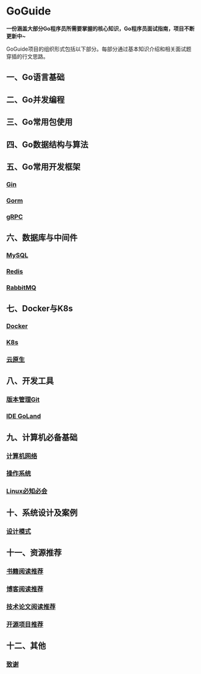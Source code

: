 # GoGuide

**一份涵盖大部分Go程序员所需要掌握的核心知识，Go程序员面试指南，项目不断更新中~**

GoGuide项目的组织形式包括以下部分。每部分通过基本知识介绍和相关面试题穿插的行文思路。

## 一、Go语言基础

## 二、Go并发编程

## 三、Go常用包使用

## 四、Go数据结构与算法

## 五、Go常用开发框架

### [Gin](docs/golang-framework/gin.md)

### [Gorm](docs/golang-framework/gorm.md)

### [gRPC](docs/golang-framework/gRPC.md)

## 六、数据库与中间件

### [MySQL](docs/recommend/recommend-book.md)

### [Redis](docs/recommend/recommend-blog.md)

### [RabbitMQ](docs/recommend/recommend-paper.md)

## 七、Docker与K8s

### [Docker](docs/docker-k8s/docker.md)

### [K8s](docs/docker-k8s/kubernetes.md)

### [云原生](docs/docker-k8s/cloud-native.md)

## 八、开发工具

### [版本管理Git](docs/dev-tools/git.md)

### [IDE GoLand](docs/dev-tools/jetbrains-goland.md)

## 九、计算机必备基础

### [计算机网络](docs/cs-basis/computer-network.md)

### [操作系统](docs/cs-basis/operating-system.md)

### [Linux必知必会](docs/cs-basis/linux.md)

## 十、系统设计及案例

### [设计模式](docs/system-design/design-pattern.md)

## 十一、资源推荐

### [书籍阅读推荐](docs/recommend/recommend-book.md)

### [博客阅读推荐](docs/recommend/recommend-blog.md)

### [技术论文阅读推荐](docs/recommend/recommend-paper.md)

### [开源项目推荐](docs/recommend/recommend-project.md)

## 十二、其他

### [致谢](docs/others/acknowledgments.md)

### 







